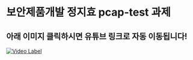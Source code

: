 # 보안제품개발 정지효 pcap-test 과제
## 아래 이미지 클릭하시면 유튜브 링크로 자동 이동됩니다!

[![Video Label](http://img.youtube.com/vi/ZUTmfLnR2PQ/0.jpg)](https://youtu.be/ZUTmfLnR2PQ)
